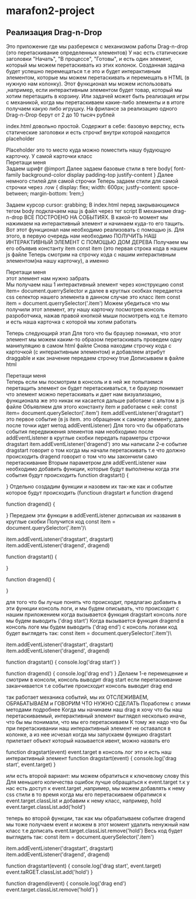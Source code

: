# marafon2-project

## Реализация Drag-n-Drop

Это приложение где мы разберемся с механизмом работы Drag-n-drop (это перетаскивание определенных элементов)
У нас есть статические заголовки "Начать", "В процессе", "Готовы", и есть один элемент, который мы можем перетаскивать из этих колонок.
Созданная задача будет успешно перемещаться т.е это и будет интерактивным элементом, которые мы можем перетаскивать и перемещать в HTML (в нужную нам колонку).
Этот функционал мы можем использовать ,например, если интерактивным элементом будет товар, который мы хотим перетащить в корзину.
Или задачей может быть  реализация игры с механикой, когда мы перетаскиваем какие-либо элементы и в итоге получаем какую либо игрушку. 
На фрилансе  за реализацию одного Drag-n-Drop берут от 2 до 10 тысяч рублей 

index.html довольно простой. Содержит в себе: базовую верстку, есть статические заголовки и есть строчкf внутри которой находится placeholder <div class="placeholder"></div>
Placeholder это то место куда можно поместить нашу будующую карточку.
У самой карточки класс <div class="item">Перетащи меня<div> 
Задаем шрифт @import
Далее задаем базовые стили в теге body{ font-family background-color display padding-top justify-content }
Далее немного стилей для самой строчки 
Теперь задаем стили для самой строчки через .row { display: flex;
                           width: 600px;
                           justfy-content: spsce-between;
                           margin-bottom: 1rem;}
                           
Задаем курсор  cursor: grabbing;
В index.html перед закрывающимся тегом body подклачаем наш js файл через тег script
В механизме drag-n-drop ВСЕ ПОСТРОЕНО НА СОБЫТИЯХ. 
В какой-то момент мы нажимаем на интерактивный элемент и начинаем куда-то его тащить. Вот этот функционал нам необходимо реализовать с помощью js.
Для этого, в первую очередь нам необходимо ПОЛУЧИТЬ НАШ ИНТЕРАКТИВНЫЙ ЭЛЕМЕНТ С ПОМОЩЬЮ ДОМ ДЕРЕВА
Получаем мы его объявив константу item   const item        (это первая строка кода в нашем js файле
Теперь смотрим на строчку кода с нашим интерактивным элементом(на нашу карточку), а именно <div class="item">Перетащи меня</div>     этот элемент нам нужно забрать  
Мы получаем наш 1  интерактивный элемент через конструкцию  const item= document.querrySelector и далее в круглых скобках передается css селектор нашего элемента в данном случае это класс item
const item = document.querrySelector('.item')
Можем убедиться что мы получили этот элемент, эту нашу карточку посмотрев консоль разроботчика, нажав правой кнопкой мыши посмотреть код т.е itemэто и есть наша карточка с которой мы хотим работать

Теперь следующирй этап
Для того что бы браузер понимал, что этот элемент мы можем каким-то образом перетаскивать проведем одну манипуляцию в самом html файле
Снова находим строчку кода с карточкой (с интерактивным элементом) и добавляем атрибут draggable и как значение передаем строчку true
Дописываем в файле html 
<div class="item" draggable="true">Перетащи меня</div> 
Теперь если мы посмотрим в консоль и в ней же попытаемся перетащить элемент он будет перетаскиваться, т.е браузер понимает что элемент можно перетаскивать и дает нам визуализацию, функционала же это никак ни касается
дальше работаем с альтом в js файле
Объявляем для этого константу item и работаем с ней: 
  const item= document.querySelector('.item')
  item.addEventListener('dragstart')  это первое событие     (в js item. это обращеник к самому элементу, далее после точки идет метод addEventListener)
                                                              Для того что бы обработать события передвижения элеиентов нам необходимо после  addEventListener в                                                                     круглые скобки передать параметры строчки dragstart
  item.addEventListener('dragend')    это мы написали 2-е событие
                                                              dragstart говорит о том когда мы начали перетаскивать т.е что должно происходить
                                                              dragend говорит о том что мы закончили само перетаскивание
                                                              Вторым параметром для addEventListener нам необходимо добавить функции, которые будут выполнены когда эти                                                               события будут происходить
function dragstart() {
  
 }                                                              Отдельно создадим функции и назовем их так-же как и событие которое будут происходить (functioun                                                                       dragstart и function dragend
 
function dragend() {
  
  }
Передаем эти функции в addEventListener дописывая их названия в круглые скобки
Получится код 
  const item = document.querySelector('.item')\
  
   item.addEventListener('dragstart', dragstart)
   item.addEventListener('dragend', dragend)
  
  
   function dragstart() {
  
  }
  
 function dragend() {
  
  } 
  
  для того что бы лучше понять что происходит, предлагаю добавить в эти функции консоль логи, и мы будем описывать, что происходит с нашим приложением
  когда вызывается функция dragstart консоль логе мы будем выводить ('drag start')
  Когда вызывается функция dragend в консоль логе мы будем выводить ('drag end')
  с консоль логами код будет выглядеть так:
  const item = document.querySelector('.item')\
  
   item.addEventListener('dragstart', dragstart)
   item.addEventListener('dragend', dragend)
  
  
   function dragstart() {
    console.log('drag start')
  }
  
 function dragend() {
  console.log('drag end')
  } 
  Делаем 1-е перемещение и смотрим в консоли, консоль выводит drag start
  если перетаскивание заканчивается т.е событие происходит консоль выводит  drag end
  
 так работает механика событий, мы их ОТСЛЕЖИВАЕМ, ОБРАБАТЫВАЕМ и ГОВОРИМ ЧТО НУЖНО СДЕЛАТЬ 
 Поработем с этими методами подробнее 
 Когда мы начинаем наш drag я хочу что бы наш перетаскиваемый, интерактивный элемент выглядел несколько иначе, что бы мы понимали, что мы его перетаскиваем
  К тому же надо что бы при перетаскивании наш интерактивный элемент не оставался в колонке, а из нее исчезал 
  когда мы запускаем функцию dragstart прилетает объект который называется ивент, можно назвать его 
 
   function dragstart(event) 
  event.target в консоль лог это и есть наш интерактивный элемент function dragstart(event) {
                                                                   console.log('drag start', event.target)
                                                                   } 
  
 или есть второй вариант: мы можем обратиться к ключевому слову this 
  Для меньшего количества ошибок лучше обращаться к event.target т.к у нас есть доступ к event.target ,например, мы можем добавлять к нему css стили в то время когда мы его перетаскиваем 
  обратимся к event.target.classList и добавим к нему класс, например,  hold                   event.target.classList.add('hold')
  
  теперь во второй функции, так как мы обрабатываем событие dragend мы тоже получаем event и можем в этот момент удалить ненужный нам класс 
  т.е дописать event.target.classList.remove('hold') 
  Весь код будет выглядеть так:
  const item = document.querySelector('.item')
  
   item.addEventListener('dragstart', dragstart)
   item.addEventListener('dragend', dragend)
  
  
   function dragstart(event) {
    console.log('drag start', event.target)
    event.taRGET.classList.add('hold')
  }
  
 function dragend(event) {
  console.log('drag end')
  event.target.classList.remove('hold')
  } 
  
 
  
